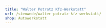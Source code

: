```yaml
---
title: "Walter Potratz Kfz-Werkstatt"
url: /stemwede/walter-potratz-kfz-werkstatt/
shop: Autowerkstatt
---
```

